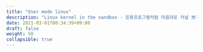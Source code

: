```yaml
---
title: "User mode linux"
description: "Linux kernel in the sandbox - 응용프로그램처럼 마음대로 커널 뽀개기"
date: 2021-03-01T00:34:39+09:00
draft: false
weight: 50
collapsible: true
---
```


